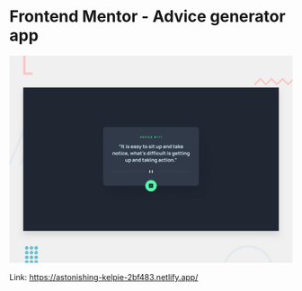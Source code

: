 # Frontend Mentor - Advice generator app

![Design preview for the Advice generator app coding challenge](./design/desktop-preview.jpg)

Link: https://astonishing-kelpie-2bf483.netlify.app/
